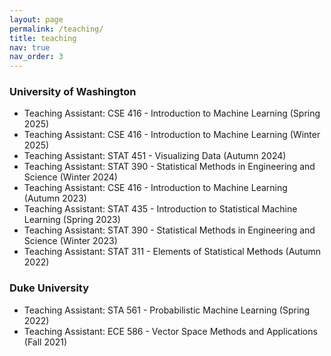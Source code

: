 ```yaml
---
layout: page
permalink: /teaching/
title: teaching
nav: true
nav_order: 3
---
```


### University of Washington
- Teaching Assistant: CSE 416 - Introduction to Machine Learning (Spring 2025)
- Teaching Assistant: CSE 416 - Introduction to Machine Learning (Winter 2025)
- Teaching Assistant: STAT 451 - Visualizing Data (Autumn 2024)
- Teaching Assistant: STAT 390 - Statistical Methods in Engineering and Science (Winter 2024)
- Teaching Assistant: CSE 416 - Introduction to Machine Learning (Autumn 2023)
- Teaching Assistant: STAT 435 - Introduction to Statistical Machine Learning (Spring 2023)
- Teaching Assistant: STAT 390 - Statistical Methods in Engineering and Science (Winter 2023)
- Teaching Assistant: STAT 311 - Elements of Statistical Methods (Autumn 2022)

### Duke University
- Teaching Assistant: STA 561 - Probabilistic Machine Learning (Spring 2022)
- Teaching Assistant: ECE 586 - Vector Space Methods and Applications (Fall 2021)